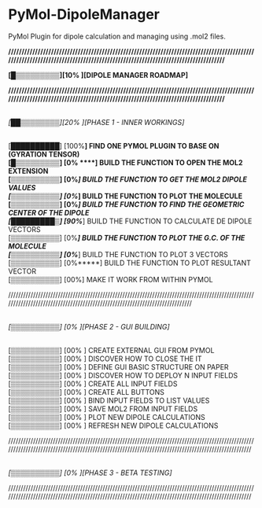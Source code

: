 # PyMol-DipoleManager

PyMol Plugin for dipole calculation and managing using .mol2 files.

<b>/////////////////////////////////////////////////////////////////////////////////////////////////////////////////////////////////////////////////////////////////////////////

[█▒▒▒▒▒▒▒▒▒][10% ][DIPOLE MANAGER ROADMAP]

/////////////////////////////////////////////////////////////////////////////////////////////////////////////////////////////////////////////////////////////////////////////</b>

<br><i>[██▒▒▒▒▒▒▒▒][20% ][PHASE 1 - INNER WORKINGS]</i>


<br>[██████████] [100%**] FIND ONE PYMOL PLUGIN TO BASE ON (GYRATION TENSOR)
<br>[█▒▒▒▒▒▒▒▒▒] [0% ****] BUILD THE FUNCTION TO OPEN THE MOL2 EXTENSION
<br>[▒▒▒▒▒▒▒▒▒▒] [0%*****] BUILD THE FUNCTION TO GET THE MOL2 DIPOLE VALUES
<br>[▒▒▒▒▒▒▒▒▒▒] [0%*****] BUILD THE FUNCTION TO PLOT THE MOLECULE
<br>[▒▒▒▒▒▒▒▒▒▒] [0%*****] BUILD THE FUNCTION TO FIND THE GEOMETRIC CENTER OF THE DIPOLE
<br>[█████████▒] [90%***] BUILD THE FUNCTION TO CALCULATE DE DIPOLE VECTORS
<br>[▒▒▒▒▒▒▒▒▒▒] [0%*****] BUILD THE FUNCTION TO PLOT THE G.C. OF THE MOLECULE 
<br>[▒▒▒▒▒▒▒▒▒▒] [0%*****] BUILD THE FUNCTION TO PLOT 3 VECTORS
<br>[▒▒▒▒▒▒▒▒▒▒] [0%*****] BUILD THE FUNCTION TO PLOT RESULTANT VECTOR
<br>[▒▒▒▒▒▒▒▒▒▒] [00%] MAKE IT WORK FROM WITHIN PYMOL
 
/////////////////////////////////////////////////////////////////////////////////////////////////////////////////////////////////////////////////////////////////////////////

<br><i>[▒▒▒▒▒▒▒▒▒▒] [0%  ][PHASE 2 - GUI BUILDING]</i>


<br>[▒▒▒▒▒▒▒▒▒▒] [00% ] CREATE EXTERNAL GUI FROM PYMOL
<br>[▒▒▒▒▒▒▒▒▒▒] [00% ] DISCOVER HOW TO CLOSE THE IT
<br>[▒▒▒▒▒▒▒▒▒▒] [00% ] DEFINE GUI BASIC STRUCTURE ON PAPER
<br>[▒▒▒▒▒▒▒▒▒▒] [00% ] DISCOVER HOW TO DEPLOY N INPUT FIELDS
<br>[▒▒▒▒▒▒▒▒▒▒] [00% ] CREATE ALL INPUT FIELDS
<br>[▒▒▒▒▒▒▒▒▒▒] [00% ] CREATE ALL BUTTONS
<br>[▒▒▒▒▒▒▒▒▒▒] [00% ] BIND INPUT FIELDS TO LIST VALUES
<br>[▒▒▒▒▒▒▒▒▒▒] [00% ] SAVE MOL2 FROM INPUT FIELDS
<br>[▒▒▒▒▒▒▒▒▒▒] [00% ] PLOT NEW DIPOLE CALCULATIONS
<br>[▒▒▒▒▒▒▒▒▒▒] [00% ] REFRESH NEW DIPOLE CALCULATIONS 


/////////////////////////////////////////////////////////////////////////////////////////////////////////////////////////////////////////////////////////////////////////////////////////////////////

<br><i>[▒▒▒▒▒▒▒▒▒▒] [0%  ][PHASE 3 - BETA TESTING]</i>

/////////////////////////////////////////////////////////////////////////////////////////////////////////////////////////////////////////////////////////////////////////////////////////////////////


